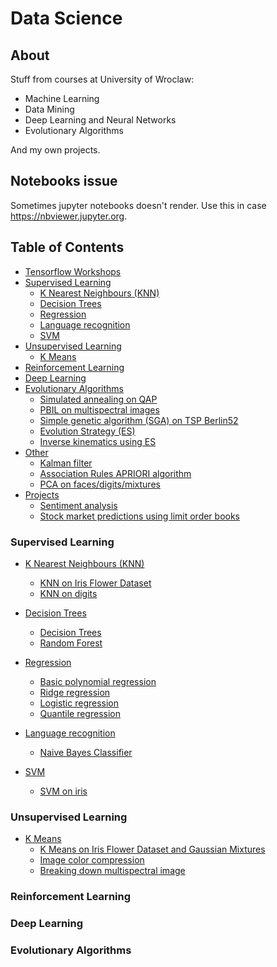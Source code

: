 # Data Science

## About
Stuff from courses at University of Wroclaw:
  * Machine Learning
  * Data Mining
  * Deep Learning and Neural Networks
  * Evolutionary Algorithms

And my own projects.

## Notebooks issue
Sometimes jupyter notebooks doesn't render.
Use this in case https://nbviewer.jupyter.org.

## Table of Contents
* [Tensorflow Workshops](NN-DL/TensorflowWorkshop)
* [Supervised Learning](#supervised-learning)
  + [K Nearest Neighbours (KNN)](Projects/KNN)
  + [Decision Trees](Projects/DECISION_TREES)
  + [Regression](Projects/REGRESSION)
  + [Language recognition](Projects/LANGUAGE_RECOGNITION)
  + [SVM](Projects/SVM)
* [Unsupervised Learning](#unsupervised-learning)
  + [K Means](Projects/KMEANS)
* [Reinforcement Learning](#reinforcement-learning)
* [Deep Learning](#deep-learning)
* [Evolutionary Algorithms](#evolutionary-algorithms)
    + [Simulated annealing on QAP](Evo/Assignment1/SimulatedAnnealing.ipynb)
    + [PBIL on multispectral images](Evo/Assignment1/PBIL.ipynb)
    + [Simple genetic algorithm (SGA) on TSP Berlin52](Evo/Assignment2/SGA.ipynb)
    + [Evolution Strategy (ES)](Evo/Assignment3/ES.ipynb)
    + [Inverse kinematics using ES](Evo/Assignment4/Inverse_Kinematics.ipynb)
* [Other](#other)
  + [Kalman filter](Projects/KALMAN_FILTER/kalman_filter.ipynb)
  + [Association Rules APRIORI algorithm](Projects/APRIORI/APRIORI.ipynb)
  + [PCA on faces/digits/mixtures](Projects/PCA)
* [Projects](#projects)
  + [Sentiment analysis](https://github.com/TheFebrin/Sentiment-Analysis)
  + [Stock market predictions using limit order books](https://github.com/TheFebrin/LimitOrderBook)


### Supervised Learning
* [K Nearest Neighbours (KNN)](Projects/KNN)
  + [KNN on Iris Flower Dataset](Projects/KNN/KNN_iris.ipynb)
  + [KNN on digits](Projects/KNN/KNN_digits.ipynb)

* [Decision Trees](Projects/DECISION_TREES)
  + [Decision Trees](Projects/DECISION_TREES/Decision_trees.ipynb)
  + [Random Forest](Projects/DECISION_TREES/Random_forest.ipynb)

* [Regression](Projects/REGRESSION)
  + [Basic polynomial regression](Projects/REGRESSION/linear_regression.ipynb)
  + [Ridge regression](Projects/REGRESSION/ridge_regression.ipynb)
  + [Logistic regression](Projects/REGRESSION/logistic_regression.ipynb)
  + [Quantile regression](Projects/REGRESSION/quantile_regression.ipynb)

* [Language recognition](Projects/LANGUAGE_RECOGNITION)
  + [Naive Bayes Classifier](Projects/LANGUAGE_RECOGNITION/naive_bayes_classifier.ipynb)

* [SVM](Projects/SVM)
  + [SVM on iris](Projects/LANGUAGE_RECOGNITION/svm_iris.ipynb)

### Unsupervised Learning
* [K Means](Projects/KMEANS)
  + [K Means on Iris Flower Dataset and Gaussian Mixtures](Projects/KMEANS/KMEANS_iris.ipynb)
  + [Image color compression](Projects/KMEANS/Image_compression.ipynb)
  + [Breaking down multispectral image](Projects/KMEANS/multispectral_image.ipynb)
### Reinforcement Learning

### Deep Learning

### Evolutionary Algorithms
